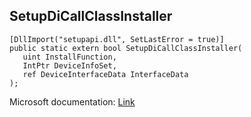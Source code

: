 ## SetupDiCallClassInstaller

```
[DllImport("setupapi.dll", SetLastError = true)]
public static extern bool SetupDiCallClassInstaller(
   uint InstallFunction,
   IntPtr DeviceInfoSet,
   ref DeviceInterfaceData InterfaceData
);
```

Microsoft documentation: [Link](https://docs.microsoft.com/en-us/windows/win32/api/setupapi/nf-setupapi-setupdicallclassinstaller)
